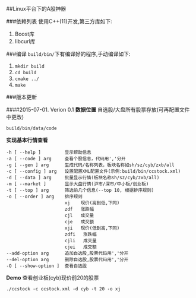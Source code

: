 ##Linux平台下的A股神器

###依赖列表
使用C++(11)开发,第三方库如下:

1. Boost库
2. libcurl库

###编译
`build/bin/`下有编译好的程序,手动编译如下:

1. `mkdir build`
2. `cd build`
3. `cmake ../`
4. `make`

###版本更新

####2015-07-01. Verion 0.1
**数据位置**
自选股/大盘所有股票存放(可再配置文件中更改)

    build/bin/data/code
**实现基本行情查看**

    -h [ --help ]         显示帮助信息
    -a [ --code ] arg     查看个股信息，代码用','分开
    -g [ --gen ] arg      生成代码/名称列表，板块名称如sh/sz/cyb/zxb/all
    -c [ --config ] arg   设置配置XML配置文件(示例:build/bin/ccstock.xml)
    -d [ --data ] arg     批量显示行情(板块名称sh/sz/cyb/zxb/all)
    -m [ --market ]       显示大盘行情(沪市/深市/中小板/创业板)
    -t [ --top ] arg      筛选前几个信息(--top 10, 根据排序规则)
    -o [ --order ] arg    排序规则
                          xj    现价(高到低,下同)
                          zdf   涨跌幅 
                          cjl   成交量
                          cje   成交额
                          xji   现价(低到高,下同)
                          zdfi   涨跌幅 
                          cjli   成交量
                          cjei   成交额
    --add-option arg      追加自选股,股票代码用','分开
    --del-option arg      删除自选股,股票代码用','分开
    -O [ --show-option ]  查看自选股

**Demo**
查看创业板(cyb)现价前20的股票

    ./ccstock -c ccstock.xml -d cyb -t 20 -o xj






